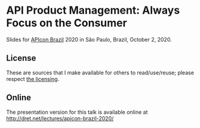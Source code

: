 # API Product Management: Always Focus on the Consumer

Slides for [APIcon Brazil](http://apicon.com.br/) 2020 in São Paulo, Brazil, October 2, 2020.


## License

These are sources that I make available for others to read/use/reuse; please respect [the licensing](../LICENSE).


## Online

The presentation version for this talk is available online at http://dret.net/lectures/apicon-brazil-2020/
